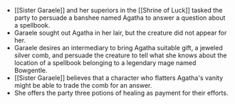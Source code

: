 - [[Sister Garaele]] and her superiors in the [[Shrine of Luck]] tasked the party to persuade a banshee named Agatha to answer a question about a spellbook.
- Garaele sought out Agatha in her lair, but the creature did not appear for her.
- Garaele desires an intermediary to bring Agatha suitable gift, a jeweled silver comb, and persuade the creature to tell what she knows about the location of a spellbook belonging to a legendary mage named Bowgentle.
- [[Sister Garaele]] believes that a character who flatters Agatha's vanity might be able to trade the comb for an answer.
- She offers the party three potions of healing as payment for their efforts.
